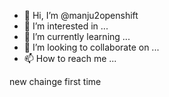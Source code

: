 - 👋 Hi, I’m @manju2openshift
- 👀 I’m interested in ...
- 🌱 I’m currently learning ...
- 💞️ I’m looking to collaborate on ...
- 📫 How to reach me ...

<!---
manju2openshift/manju2openshift is a ✨ special ✨ repository because its `README.md` (this file) appears on your GitHub profile.
You can click the Preview link to take a look at your changes.
--->


new chainge first time 
